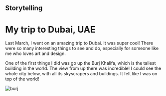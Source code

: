 ## Storytelling

# My trip to Dubai, UAE

Last March, I went on an amazing trip to Dubai. It was super cool! There were so many interesting things to see and do, especially for someone like me who loves art and design.

One of the first things I did was go up the Burj Khalifa, which is the tallest building in the world. The view from up there was incredible! I could see the whole city below, with all its skyscrapers and buildings. It felt like I was on top of the world!

![burj](https://github.com/bucharova/english-for-designers/assets/150127129/97177d27-ae37-4eca-b67f-d9b826ec1096)

